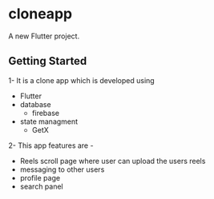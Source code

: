 # cloneapp

A new Flutter project.

## Getting Started
1- It is a clone app which is developed using 
   - Flutter 
   - database 
     - firebase 
   - state managment 
     - GetX 

2- This app features are -

  - Reels scroll page where user can upload the users reels 
  - messaging to other users
  - profile page 
  - search panel 


